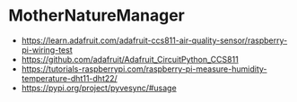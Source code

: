 # MotherNatureManager

- https://learn.adafruit.com/adafruit-ccs811-air-quality-sensor/raspberry-pi-wiring-test
- https://github.com/adafruit/Adafruit_CircuitPython_CCS811
- https://tutorials-raspberrypi.com/raspberry-pi-measure-humidity-temperature-dht11-dht22/
- https://pypi.org/project/pyvesync/#usage
